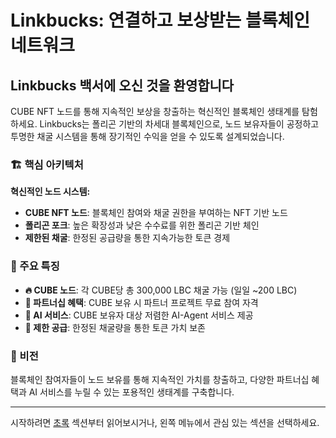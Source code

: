 # Linkbucks: 연결하고 보상받는 블록체인 네트워크

## Linkbucks 백서에 오신 것을 환영합니다

CUBE NFT 노드를 통해 지속적인 보상을 창출하는 혁신적인 블록체인 생태계를 탐험하세요. Linkbucks는 폴리곤 기반의 차세대 블록체인으로, 노드 보유자들이 공정하고 투명한 채굴 시스템을 통해 장기적인 수익을 얻을 수 있도록 설계되었습니다.

### 🏗️ 핵심 아키텍처

**혁신적인 노드 시스템:**
- **CUBE NFT 노드**: 블록체인 참여와 채굴 권한을 부여하는 NFT 기반 노드
- **폴리곤 포크**: 높은 확장성과 낮은 수수료를 위한 폴리곤 기반 체인
- **제한된 채굴**: 한정된 공급량을 통한 지속가능한 토큰 경제

### 🎯 주요 특징

- **🔥 CUBE 노드**: 각 CUBE당 총 300,000 LBC 채굴 가능 (일일 ~200 LBC)
- **🤝 파트너십 혜택**: CUBE 보유 시 파트너 프로젝트 무료 참여 자격
- **🤖 AI 서비스**: CUBE 보유자 대상 저렴한 AI-Agent 서비스 제공
- **💎 제한 공급**: 한정된 채굴량을 통한 토큰 가치 보존

### 🌟 비전

블록체인 참여자들이 노드 보유를 통해 지속적인 가치를 창출하고, 다양한 파트너십 혜택과 AI 서비스를 누릴 수 있는 포용적인 생태계를 구축합니다.

---

시작하려면 [초록](abstract.md) 섹션부터 읽어보시거나, 왼쪽 메뉴에서 관심 있는 섹션을 선택하세요.